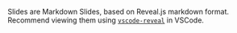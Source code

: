 Slides are Markdown Slides, based on Reveal.js markdown format.
Recommend viewing them using [`vscode-reveal`](https://marketplace.visualstudio.com/items?itemName=evilz.vscode-reveal) in VSCode.
